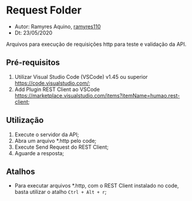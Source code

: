 # Request Folder
- Autor: Ramyres Aquino, [ramyres110](https://github.com/ramyres110)
- Dt: 23/05/2020

Arquivos para execução de requisições http para teste e validação da API.

## Pré-requisitos
1. Utilizar Visual Studio Code (VSCode) v1.45 ou superior <https://code.visualstudio.com/>;
1. Add Plugin REST Client ao VSCode <https://marketplace.visualstudio.com/items?itemName=humao.rest-client>;

## Utilização
1. Execute o servidor da API;
1. Abra um arquivo *.http pelo code;
1. Execute Send Request do REST Client;
1. Aguarde a resposta;

## Atalhos
- Para executar arquivos *.http, com o REST Client instalado no code, basta utilizar o atalho `Ctrl + Alt + r`;
